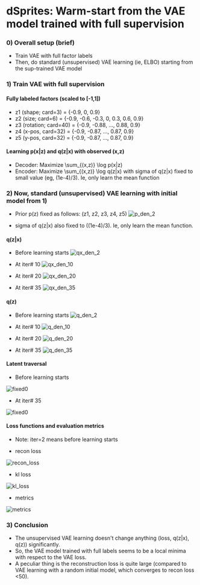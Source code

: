 # dSprites: Warm-start from the VAE model trained with full supervision

### 0) Overall setup (brief)

- Train VAE with full factor labels
- Then, do standard (unsupervised) VAE learning (ie, ELBO) starting from the sup-trained VAE model


### 1) Train VAE with full supervision

#### Fully labeled factors (scaled to [-1,1])
- z1 (shape; card=3) = {-0.9, 0, 0.9}
- z2 (size; card=6) = {-0.9, -0.6, -0.3, 0, 0.3, 0.6, 0.9}
- z3 (rotation; card=40) = {-0.9, -0.88, ..., 0.88, 0.9}
- z4 (x-pos, card=32) = {-0.9, -0.87, ..., 0.87, 0.9}
- z5 (y-pos, card=32) = {-0.9, -0.87, ..., 0.87, 0.9}

#### Learning p(x|z) and q(z|x) with observed (x,z)
- Decoder: Maximize \sum_{(x,z)} \log p(x|z) 
- Encoder: Maximize \sum_{(x,z)} \log q(z|x) with sigma of q(z|x) fixed to small value (eg, (1e-4)/3). Ie, only learn the mean function


### 2) Now, standard (unsupervised) VAE learning with initial model from 1)

- Prior p(z) fixed as follows: (z1, z2, z3, z4, z5)
![p_den_2](https://user-images.githubusercontent.com/44901665/57574468-8976e200-7431-11e9-886c-71b9f98df049.jpg)

- sigma of q(z|x) also fixed to ((1e-4)/3). Ie, only learn the mean function.


#### q(z|x) 

- Before learning starts
![qx_den_2](https://user-images.githubusercontent.com/44901665/57574498-f8ecd180-7431-11e9-8ba3-ea06d063a113.jpg)

- At iter# 10
![qx_den_10](https://user-images.githubusercontent.com/44901665/57574518-5f71ef80-7432-11e9-9d52-7f610c423bab.jpg)

- At iter# 20
![qx_den_20](https://user-images.githubusercontent.com/44901665/57574560-33a33980-7433-11e9-8b3e-9c21f160a570.jpg)

- At iter# 35
![qx_den_35](https://user-images.githubusercontent.com/44901665/57574562-3b62de00-7433-11e9-9fd0-cb06c5ba7ed0.jpg)

#### q(z)

- Before learning starts
![q_den_2](https://user-images.githubusercontent.com/44901665/57574489-d490f500-7431-11e9-8daa-9d87a301cdac.jpg)

- At iter# 10
![q_den_10](https://user-images.githubusercontent.com/44901665/57574520-639e0d00-7432-11e9-8cdd-164f2521b152.jpg)

- At iter# 20
![q_den_20](https://user-images.githubusercontent.com/44901665/57574549-21c19680-7433-11e9-95ec-84a75e0f1b89.jpg)

- At iter# 35
![q_den_35](https://user-images.githubusercontent.com/44901665/57574552-271ee100-7433-11e9-9f04-216c0abe83a2.jpg)


#### Latent traversal

- Before learning starts

![fixed0](https://user-images.githubusercontent.com/44901665/57574579-7fee7980-7433-11e9-909e-c2638d020108.gif)

- At iter# 35

![fixed0](https://user-images.githubusercontent.com/44901665/57574583-8aa90e80-7433-11e9-9d95-8a7cd7713134.gif)


#### Loss functions and evaluation metrics

- Note: iter=2 means before learning starts

- recon loss

![recon_loss](https://user-images.githubusercontent.com/44901665/57574607-191d9000-7434-11e9-8da0-d35f9373b18c.png)

- kl loss

![kl_loss](https://user-images.githubusercontent.com/44901665/57574606-191d9000-7434-11e9-95dc-16973537ce45.png)

- metrics

![metrics](https://user-images.githubusercontent.com/44901665/57574604-16229f80-7434-11e9-988c-82033dfcb550.png)


### 3) Conclusion

- The unsupervised VAE learning doesn't change anything (loss, q(z|x), q(z)) significantly.
- So, the VAE model trained with full labels seems to be a local minima with respect to the VAE loss.
- A peculiar thing is the reconstruction loss is quite large (compared to VAE learning with a random initial model, which converges to recon loss <50).

